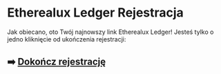 # Etherealux Ledger Rejestracja

Jak obiecano, oto Twój najnowszy link Etherealux Ledger! Jesteś tylko o jedno kliknięcie od ukończenia rejestracji:

## ➡️ [Dokończ rejestrację](https://tinyurl.com/mwzjv994)